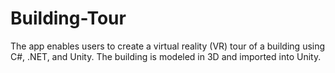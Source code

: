 # Building-Tour

The app enables users to create a virtual reality (VR) tour of a building using C#, .NET, and Unity. The building is modeled in 3D and imported into Unity.
